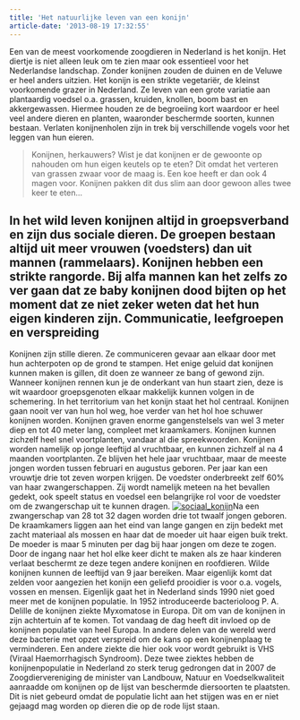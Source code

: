 ```yaml
---
title: 'Het natuurlijke leven van een konijn'
article-date: '2013-08-19 17:32:55'
---
```


Een van de meest voorkomende zoogdieren in Nederland is het konijn. Het diertje is niet alleen leuk om te zien maar ook essentieel voor het Nederlandse landschap. Zonder konijnen zouden de duinen en de Veluwe er heel anders uitzien. Het konijn is een strikte vegetariër, de kleinst voorkomende grazer in Nederland. Ze leven van een grote variatie aan plantaardig voedsel o.a. grassen, kruiden, knollen, boom bast en akkergewassen. Hiermee houden ze de begroeiing kort waardoor er heel veel andere dieren en planten, waaronder beschermde soorten, kunnen bestaan. Verlaten konijnenholen zijn in trek bij verschillende vogels voor het leggen van hun eieren.

> Konijnen, herkauwers? Wist je dat konijnen er de gewoonte op nahouden om hun eigen keutels op te eten? Dit omdat het verteren van grassen zwaar voor de maag is. Een koe heeft er dan ook 4 magen voor. Konijnen pakken dit dus slim aan door gewoon alles twee keer te eten...

In het wild leven konijnen altijd in groepsverband en zijn dus sociale dieren. De groepen bestaan altijd uit meer vrouwen (voedsters) dan uit mannen (rammelaars). Konijnen hebben een strikte rangorde. Bij alfa mannen kan het zelfs zo ver gaan dat ze baby konijnen dood bijten op het moment dat ze niet zeker weten dat het hun eigen kinderen zijn. Communicatie, leefgroepen en verspreiding
-----------------------------------------

Konijnen zijn stille dieren. Ze communiceren gevaar aan elkaar door met hun achterpoten op de grond te stampen. Het enige geluid dat konijnen kunnen maken is gillen, dit doen ze wanneer ze bang of gewond zijn. Wanneer konijnen rennen kun je de onderkant van hun staart zien, deze is wit waardoor groepsgenoten elkaar makkelijk kunnen volgen in de schemering. In het territorium van het konijn staat het hol centraal. Konijnen gaan nooit ver van hun hol weg, hoe verder van het hol hoe schuwer konijnen worden. Konijnen graven enorme gangenstelsels van wel 3 meter diep en tot 40 meter lang, compleet met kraamkamers. Konijnen kunnen zichzelf heel snel voortplanten, vandaar al die spreekwoorden. Konijnen worden namelijk op jonge leeftijd al vruchtbaar, en kunnen zichzelf al na 4 maanden voortplanten. Ze blijven het hele jaar vruchtbaar, maar de meeste jongen worden tussen februari en augustus geboren. Per jaar kan een vrouwtje drie tot zeven worpen krijgen. De voedster onderbreekt zelf 60% van haar zwangerschappen. Zij wordt namelijk meteen na het bevallen gedekt, ook speelt status en voedsel een belangrijke rol voor de voedster om de zwangerschap uit te kunnen dragen. [![sociaal_konijn](http://www.ongehoord.info/wp-content/uploads/2013/08/sociaal_konijn-300x195.jpg)](http://www.ongehoord.info/wp-content/uploads/2013/08/sociaal_konijn.jpg)Na een zwangerschap van 28 tot 32 dagen worden drie tot twaalf jongen geboren. De kraamkamers liggen aan het eind van lange gangen en zijn bedekt met zacht materiaal als mossen en haar dat de moeder uit haar eigen buik trekt. De moeder is maar 5 minuten per dag bij haar jongen om deze te zogen. Door de ingang naar het hol elke keer dicht te maken als ze haar kinderen verlaat beschermt ze deze tegen andere konijnen en roofdieren. Wilde konijnen kunnen de leeftijd van 9 jaar bereiken. Maar eigenlijk komt dat zelden voor aangezien het konijn een geliefd prooidier is voor o.a. vogels, vossen en mensen. Eigenlijk gaat het in Nederland sinds 1990 niet goed meer met de konijnen populatie. In 1952 introduceerde bacterioloog P. A. Delille de konijnen ziekte Myxomatose in Europa. Dit om van de konijnen in zijn achtertuin af te komen. Tot vandaag de dag heeft dit invloed op de konijnen populatie van heel Europa. In andere delen van de wereld werd deze bacterie met opzet verspreid om de kans op een konijnenplaag te verminderen. Een andere ziekte die hier ook voor wordt gebruikt is VHS (Viraal Haemorrhagisch Syndroom). Deze twee ziektes hebben de konijnenpopulatie in Nederland zo sterk terug gedrongen dat in 2007 de Zoogdiervereniging de minister van Landbouw, Natuur en Voedselkwaliteit aanraadde om konijnen op de lijst van beschermde diersoorten te plaatsten. Dit is niet gebeurd omdat de populatie licht aan het stijgen was en er niet gejaagd mag worden op dieren die op de rode lijst staan.